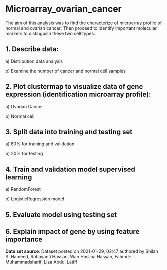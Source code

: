 # Microarray_ovarian_cancer
The aim of this analysis was to find the characterize of microarray profile of normal and ovarian cancer; Then proceed to identify important molecular markers to distinguish these two cell types.
## 1. Describe data:
   a) Distribution data analysis
   
   b) Examine the number of cancer and normal cell samples
   
## 2. Plot clustermap to visualize data of gene expression (identification microarray profile):
   a) Ovarian Cancer 
   
   b) Normal cell
   
## 3. Split data into training and testing set
   a) 80% for training and validation
   
   b) 20% for testing
   
## 4. Train and validation model supervised learning
   a) RandomForest 
   
   b) LogisticRegression model
   
## 5. Evaluate model using testing set

## 6. Explain impact of gene by using feature importance
   
**Data set source**: Dataset posted on 2021-01-29, 02:47 authored by Shilan S. Hameed, Rohayanti Hassan, Wan Haslina Hassan, Fahmi F. Muhammadsharif, Liza Abdul Latiff
